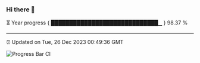### Hi there 👋

⏳ Year progress { █████████████████████████████▁ } 98.37 %

---

⏰ Updated on Tue, 26 Dec 2023 00:49:36 GMT

![Progress Bar CI](https://github.com/liununu/liununu/workflows/Progress%20Bar%20CI/badge.svg)
